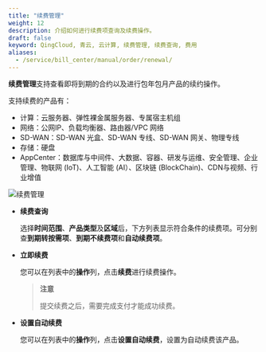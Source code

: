 ```yaml
---
title: "续费管理"
weight: 12
description: 介绍如何进行续费项查询及续费操作。
draft: false
keyword: QingCloud, 青云, 云计算, 续费管理, 续费查询, 费用
aliases:
  - /service/bill_center/manual/order/renewal/
---
```


**续费管理**支持查看即将到期的合约以及进行包年包月产品的续约操作。

支持续费的产品有：

- 计算：云服务器、弹性裸金属服务器、专属宿主机组
- 网络：公网IP、负载均衡器、路由器/VPC 网络
- SD-WAN：SD-WAN 光盒、SD-WAN 专线、SD-WAN 网关、物理专线
- 存储：硬盘
- AppCenter：数据库与中间件、大数据、容器、研发与运维、安全管理、企业管理、物联网 (IoT)、人工智能 (AI）、区块链 (BlockChain)、CDN与视频、行业增值

![续费管理](../../_images/continue_order.png)

- **续费查询**

  选择**时间范围**、**产品类型**及**区域**后，下方列表显示符合条件的续费项。可分别查**到期转按需项**、**到期不续费项**和**自动续费项**。

- **立即续费**

  您可以在列表中的**操作**列，点击**续费**进行续费操作。

  > **注意**
  >
  > 提交续费之后，需要完成支付才能成功续费。

- **设置自动续费**

  您可以在列表中的**操作**列，点击**设置自动续费**，设置为自动续费该产品。

